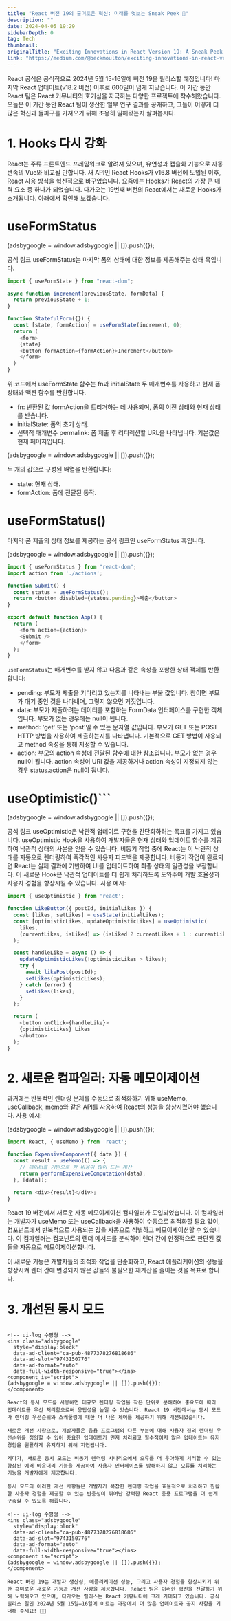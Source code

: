 ```yaml
---
title: "React 버전 19의 흥미로운 혁신: 미래를 엿보는 Sneak Peek 🚀"
description: ""
date: 2024-04-05 19:29
sidebarDepth: 0
tag: Tech
thumbnail: 
originalTitle: "Exciting Innovations in React Version 19: A Sneak Peek into the Future 🚀"
link: "https://medium.com/@beckmoulton/exciting-innovations-in-react-version-19-a-sneak-peek-into-the-future-6460d7637de3"
---
```



React 공식은 공식적으로 2024년 5월 15-16일에 버전 19을 릴리스할 예정입니다! 마지막 React 업데이트(v18.2 버전) 이후로 600일이 넘게 지났습니다. 이 기간 동안 React 팀은 React 커뮤니티의 호기심을 자극하는 다양한 프로젝트에 착수해왔습니다. 오늘은 이 기간 동안 React 팀이 생산한 일부 연구 결과를 공개하고, 그들이 어떻게 더 많은 혁신과 돌파구를 가져오기 위해 조용히 일해왔는지 살펴봅시다.

# 1. Hooks 다시 강화

React는 주류 프론트엔드 프레임워크로 알려져 있으며, 유연성과 캡슐화 기능으로 자동 변속의 Vue와 비교될 만합니다. 새 API인 React Hooks가 v16.8 버전에 도입된 이후, React 사용 방식을 혁신적으로 바꾸었습니다. 요즘에는 Hooks가 React의 가장 큰 매력 요소 중 하나가 되었습니다. 다가오는 19번째 버전의 React에서는 새로운 Hooks가 소개됩니다. 아래에서 확인해 보겠습니다.

# useFormStatus

<!-- ui-log 수평형 -->
<ins class="adsbygoogle"
  style="display:block"
  data-ad-client="ca-pub-4877378276818686"
  data-ad-slot="9743150776"
  data-ad-format="auto"
  data-full-width-responsive="true"></ins>
<component is="script">
(adsbygoogle = window.adsbygoogle || []).push({});
</component>

공식 링크 useFormStatus는 마지막 폼의 상태에 대한 정보를 제공해주는 상태 훅입니다.

```js
import { useFormState } from "react-dom";

async function increment(previousState, formData) {
  return previousState + 1;
}

function StatefulForm({}) {
  const [state, formAction] = useFormState(increment, 0);
  return (
    <form>
    {state}
    <button formAction={formAction}>Increment</button>
    </form>
  )
}
```

위 코드에서 useFormState 함수는 fn과 initialState 두 매개변수를 사용하고 현재 폼 상태와 액션 함수를 반환합니다.

- fn: 반환된 값 formAction을 트리거하는 데 사용되며, 폼의 이전 상태와 현재 상태를 받습니다.
- initialState: 폼의 초기 상태.
- 선택적 매개변수 permalink: 폼 제출 후 리디렉션할 URL을 나타냅니다. 기본값은 현재 페이지입니다.

<!-- ui-log 수평형 -->
<ins class="adsbygoogle"
  style="display:block"
  data-ad-client="ca-pub-4877378276818686"
  data-ad-slot="9743150776"
  data-ad-format="auto"
  data-full-width-responsive="true"></ins>
<component is="script">
(adsbygoogle = window.adsbygoogle || []).push({});
</component>

두 개의 값으로 구성된 배열을 반환합니다:

- state: 현재 상태.
- formAction: 폼에 전달된 동작.

# useFormStatus()

마지막 폼 제출의 상태 정보를 제공하는 공식 링크인 useFormStatus 훅입니다.

<!-- ui-log 수평형 -->
<ins class="adsbygoogle"
  style="display:block"
  data-ad-client="ca-pub-4877378276818686"
  data-ad-slot="9743150776"
  data-ad-format="auto"
  data-full-width-responsive="true"></ins>
<component is="script">
(adsbygoogle = window.adsbygoogle || []).push({});
</component>

```js
import { useFormStatus } from "react-dom";
import action from './actions';

function Submit() {
  const status = useFormStatus();
  return <button disabled={status.pending}>제출</button>
}

export default function App() {
  return (
    <form action={action}>
    <Submit />
    </form>
  );
}
```

`useFormStatus`는 매개변수를 받지 않고 다음과 같은 속성을 포함한 상태 객체를 반환합니다:

- pending: 부모가 제출을 기다리고 있는지를 나타내는 부울 값입니다. 참이면 부모가 대기 중인 것을 나타내며, 그렇지 않으면 거짓입니다.
- data: 부모가 제출하려는 데이터를 포함하는 FormData 인터페이스를 구현한 객체입니다. 부모가 없는 경우에는 null이 됩니다.
- method: 'get' 또는 'post'일 수 있는 문자열 값입니다. 부모가 GET 또는 POST HTTP 방법을 사용하여 제출하는지를 나타냅니다. 기본적으로 GET 방법이 사용되고 method 속성을 통해 지정할 수 있습니다.
- action: 부모의 action 속성에 전달된 함수에 대한 참조입니다. 부모가 없는 경우 null이 됩니다. action 속성이 URI 값을 제공하거나 action 속성이 지정되지 않는 경우 status.action은 null이 됩니다.

# useOptimistic()```

<!-- ui-log 수평형 -->
<ins class="adsbygoogle"
  style="display:block"
  data-ad-client="ca-pub-4877378276818686"
  data-ad-slot="9743150776"
  data-ad-format="auto"
  data-full-width-responsive="true"></ins>
<component is="script">
(adsbygoogle = window.adsbygoogle || []).push({});
</component>

공식 링크 useOptimistic은 낙관적 업데이트 구현을 간단화하려는 목표를 가지고 있습니다. useOptimistic Hook을 사용하여 개발자들은 현재 상태와 업데이트 함수를 제공하여 낙관적 상태의 사본을 얻을 수 있습니다. 비동기 작업 중에 React는 이 낙관적 상태를 자동으로 렌더링하여 즉각적인 사용자 피드백을 제공합니다. 비동기 작업이 완료되면 React는 실제 결과에 기반하여 UI를 업데이트하여 최종 상태의 일관성을 보장합니다. 이 새로운 Hook은 낙관적 업데이트를 더 쉽게 처리하도록 도와주어 개발 효율성과 사용자 경험을 향상시킬 수 있습니다. 사용 예시:

```js
import { useOptimistic } from 'react';

function LikeButton({ postId, initialLikes }) {
  const [likes, setLikes] = useState(initialLikes);
  const [optimisticLikes, updateOptimisticLikes] = useOptimistic(
    likes,
    (currentLikes, isLiked) => (isLiked ? currentLikes + 1 : currentLikes - 1)
  );

  const handleLike = async () => {
    updateOptimisticLikes(!optimisticLikes > likes);
    try {
      await likePost(postId);
      setLikes(optimisticLikes);
    } catch (error) {
      setLikes(likes);
    }
  };

  return (
    <button onClick={handleLike}>
    {optimisticLikes} Likes
    </button>
  );
}
```

# 2. 새로운 컴파일러: 자동 메모이제이션

과거에는 반복적인 렌더링 문제를 수동으로 최적화하기 위해 useMemo, useCallback, memo와 같은 API를 사용하여 React의 성능을 향상시켰어야 했습니다. 사용 예시:

<!-- ui-log 수평형 -->
<ins class="adsbygoogle"
  style="display:block"
  data-ad-client="ca-pub-4877378276818686"
  data-ad-slot="9743150776"
  data-ad-format="auto"
  data-full-width-responsive="true"></ins>
<component is="script">
(adsbygoogle = window.adsbygoogle || []).push({});
</component>

```js
import React, { useMemo } from 'react';

function ExpensiveComponent({ data }) {
  const result = useMemo(() => {
    // 데이터를 기반으로 한 비용이 많이 드는 계산
    return performExpensiveComputation(data);
  }, [data]);

  return <div>{result}</div>;
}
```

React 19 버전에서 새로운 자동 메모이제이션 컴파일러가 도입되었습니다. 이 컴파일러는 개발자가 useMemo 또는 useCallback을 사용하여 수동으로 최적화할 필요 없이, 컴포넌트에서 반복적으로 사용되는 값을 자동으로 식별하고 메모이제이션할 수 있습니다. 이 컴파일러는 컴포넌트의 렌더 메서드를 분석하여 렌더 간에 안정적으로 판단된 값들을 자동으로 메모이제이션합니다.

이 새로운 기능은 개발자들의 최적화 작업을 단순화하고, React 애플리케이션의 성능을 향상시켜 렌더 간에 변경되지 않은 값들의 불필요한 재계산을 줄이는 것을 목표로 합니다.

# 3. 개선된 동시 모드
```  

<!-- ui-log 수평형 -->
<ins class="adsbygoogle"
  style="display:block"
  data-ad-client="ca-pub-4877378276818686"
  data-ad-slot="9743150776"
  data-ad-format="auto"
  data-full-width-responsive="true"></ins>
<component is="script">
(adsbygoogle = window.adsbygoogle || []).push({});
</component>

React의 동시 모드를 사용하면 대규모 렌더링 작업을 작은 단위로 분해하여 중요도에 따라 업데이트를 우선 처리함으로써 응답성을 높일 수 있습니다. React 19 버전에서는 동시 모드가 렌더링 우선순위와 스케줄링에 대한 더 나은 제어를 제공하기 위해 개선되었습니다.

새로운 개선 사항으로, 개발자들은 응용 프로그램의 다른 부분에 대해 사용자 정의 렌더링 우선순위를 정의할 수 있어 중요한 업데이트가 먼저 처리되고 필수적이지 않은 업데이트는 유저 경험을 원활하게 유지하기 위해 지연됩니다.

게다가, 새로운 동시 모드는 비동기 렌더링 시나리오에서 오류를 더 우아하게 처리할 수 있는 향상된 에러 바운더리 기능을 제공하여 사용자 인터페이스를 방해하지 않고 오류를 처리하는 기능을 개발자에게 제공합니다.

동시 모드의 이러한 개선 사항들은 개발자가 복잡한 렌더링 작업을 효율적으로 처리하고 원활한 사용자 경험을 제공할 수 있는 반응성이 뛰어난 강력한 React 응용 프로그램을 더 쉽게 구축할 수 있도록 해줍니다.

<!-- ui-log 수평형 -->
<ins class="adsbygoogle"
  style="display:block"
  data-ad-client="ca-pub-4877378276818686"
  data-ad-slot="9743150776"
  data-ad-format="auto"
  data-full-width-responsive="true"></ins>
<component is="script">
(adsbygoogle = window.adsbygoogle || []).push({});
</component>

React 버전 19는 개발자 생산성, 애플리케이션 성능, 그리고 사용자 경험을 향상시키기 위한 흥미로운 새로운 기능과 개선 사항을 제공합니다. React 팀은 이러한 혁신을 전달하기 위해 노력해오고 있으며, 다가오는 릴리스는 React 커뮤니티에 크게 기대되고 있습니다. 공식 릴리스 일인 2024년 5월 15일–16일에 이르는 과정에서 더 많은 업데이트와 공지 사항을 기대해 주세요! 🎉🚀